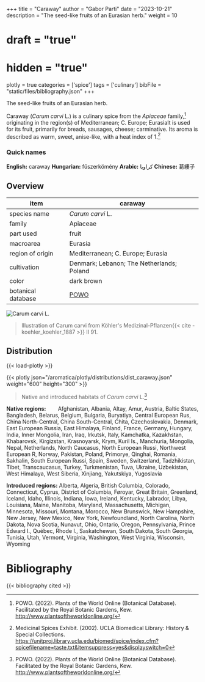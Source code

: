 +++
title = "Caraway"
author = "Gabor Parti"
date = "2023-10-21"
description = "The seed-like fruits of an Eurasian herb."
weight = 10
# draft = "true"
# hidden = "true"
plotly = true
categories = ['spice']
tags = ['culinary']
bibFile = "static/files/bibliography.json"
+++

The seed-like fruits of an Eurasian herb.

Caraway (*Carum carvi* L.) is a culinary spice from the *Apiaceae* family,[^powo] originating in the region(s) of Mediterranean; C. Europe; EurasiaIt is used for its fruit, primarily for breads, sausages, cheese; carminative. Its aroma is described as warm, sweet, anise-like, with a heat index of 1.[^ucla_medicinal_2002]

### Quick names

**English:** caraway **Hungarian:** fűszerkömény  **Arabic:** كراويا **Chinese:** 葛縷子

## Overview

|       item       |                      caraway                      |
|------------------|---------------------------------------------------|
|   species name   |                  *Carum carvi* L.                 |
|      family      |                      Apiaceae                     |
|     part used    |                       fruit                       |
|     macroarea    |                      Eurasia                      |
| region of origin |         Mediterranean; C. Europe; Eurasia         |
|    cultivation   |     Denmark; Lebanon; The Netherlands; Poland     |
|       color      |                     dark brown                    |
|botanical database|[POWO](https://powo.science.kew.org/taxon/839677-1)|

![*Carum carvi* L.](/images/illustrations/caraway.png?height=33vw "Illustration of Carum carvi from Köhler's Medizinal-Pflanzen")

>Illustration of Carum carvi from Köhler's Medizinal-Pflanzen{{< cite -koehler_koehler_1887 >}} II 91.

## Distribution

{{< load-plotly >}}

{{< plotly json="/aromatica/plotly/distributions/dist_caraway.json" weight="600" height="300" >}}

>Native and introduced habitats of *Carum carvi* L.[^powo]

**Native regions:** &nbsp; &nbsp; &nbsp; &nbsp;Afghanistan, Albania, Altay, Amur, Austria, Baltic States, Bangladesh, Belarus, Belgium, Bulgaria, Buryatiya, Central European Rus, China North-Central, China South-Central, Chita, Czechoslovakia, Denmark, East European Russia, East Himalaya, Finland, France, Germany, Hungary, India, Inner Mongolia, Iran, Iraq, Irkutsk, Italy, Kamchatka, Kazakhstan, Khabarovsk, Kirgizstan, Krasnoyarsk, Krym, Kuril Is., Manchuria, Mongolia, Nepal, Netherlands, North Caucasus, North European Russi, Northwest European R, Norway, Pakistan, Poland, Primorye, Qinghai, Romania, Sakhalin, South European Russi, Spain, Sweden, Switzerland, Tadzhikistan, Tibet, Transcaucasus, Turkey, Turkmenistan, Tuva, Ukraine, Uzbekistan, West Himalaya, West Siberia, Xinjiang, Yakutskiya, Yugoslavia

**Introduced regions:** Alberta, Algeria, British Columbia, Colorado, Connecticut, Cyprus, District of Columbia, Føroyar, Great Britain, Greenland, Iceland, Idaho, Illinois, Indiana, Iowa, Ireland, Kentucky, Labrador, Libya, Louisiana, Maine, Manitoba, Maryland, Massachusetts, Michigan, Minnesota, Missouri, Montana, Morocco, New Brunswick, New Hampshire, New Jersey, New Mexico, New York, Newfoundland, North Carolina, North Dakota, Nova Scotia, Nunavut, Ohio, Ontario, Oregon, Pennsylvania, Prince Edward I., Québec, Rhode I., Saskatchewan, South Dakota, South Georgia, Tunisia, Utah, Vermont, Virginia, Washington, West Virginia, Wisconsin, Wyoming

[^powo]: POWO. (2022). Plants of the World Online (Botanical Database). Facilitated by the Royal Botanic Gardens, Kew. http://www.plantsoftheworldonline.org/
[^ucla_medicinal_2002]: Medicinal Spices Exhibit. (2002). UCLA Biomedical Library: History & Special Collections. https://unitproj.library.ucla.edu/biomed/spice/index.cfm?spicefilename=taste.txt&itemsuppress=yes&displayswitch=0



# Bibliography

{{< bibliography cited >}}

